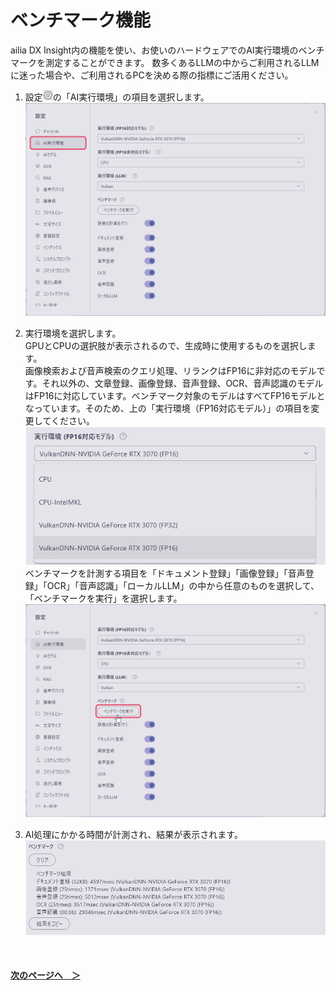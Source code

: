 # ベンチマーク機能
ailia DX Insight内の機能を使い、お使いのハードウェアでのAI実行環境のベンチマークを測定することができます。
数多くあるLLMの中からご利用されるLLMに迷った場合や、ご利用されるPCを決める際の指標にご活用ください。

1. 設定![gear](img/icon_gear.png)の「AI実行環境」の項目を選択します。<br>
![benchmark_01](img/benchmark_01.png)<br> 
2. 実行環境を選択します。<br>
    GPUとCPUの選択肢が表示されるので、生成時に使用するものを選択します。<br>
    画像検索および音声検索のクエリ処理、リランクはFP16に非対応のモデルです。それ以外の、文章登録、画像登録、音声登録、OCR、音声認識のモデルはFP16に対応しています。ベンチマーク対象のモデルはすべてFP16モデルとなっています。そのため、上の「実行環境（FP16対応モデル）」の項目を変更してください。<br>
    ![benchmark_03](img/benchmark_03.png)<br>
    ベンチマークを計測する項目を「ドキュメント登録」「画像登録」「音声登録」「OCR」「音声認識」「ローカルLLM」の中から任意のものを選択して、「ベンチマークを実行」を選択します。
    ![benchmark_02](img/benchmark_02.png)<br>
    
3. AI処理にかかる時間が計測され、結果が表示されます。<br>
![benchmark_04](img/benchmark_04.png)<b>

<br>

#### [次のページへ&emsp;＞](Security.md)